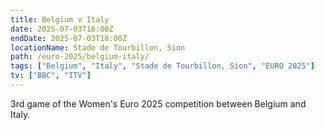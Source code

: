 ```yaml
---
title: Belgium v Italy
date: 2025-07-03T16:00Z
endDate: 2025-07-03T18:00Z
locationName: Stade de Tourbillon, Sion
path: /euro-2025/belgium-italy/
tags: ["Belgium", "Italy", "Stade de Tourbillon, Sion", "EURO 2025"]
tv: ["BBC", "ITV"]
---
```

3rd game of the Women's Euro 2025 competition between Belgium and Italy. 